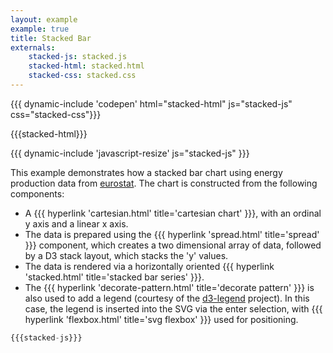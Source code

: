```yaml
---
layout: example
example: true
title: Stacked Bar
externals:
    stacked-js: stacked.js
    stacked-html: stacked.html
    stacked-css: stacked.css
---
```


{{{ dynamic-include 'codepen' html="stacked-html" js="stacked-js" css="stacked-css"}}}

<style>
{{{stacked-css}}}
</style>

{{{stacked-html}}}

{{{ dynamic-include 'javascript-resize' js="stacked-js" }}}

This example demonstrates how a stacked bar chart using energy production data from [eurostat](http://ec.europa.eu/eurostat/statistics-explained/index.php). The chart is constructed from the following components:

 + A {{{ hyperlink 'cartesian.html' title='cartesian chart' }}}, with an ordinal y axis and a linear x axis.
 + The data is prepared using the {{{ hyperlink 'spread.html' title='spread' }}} component, which creates a two dimensional array of data, followed by a D3 stack layout, which stacks the 'y' values.
 + The data is rendered via a horizontally oriented {{{ hyperlink 'stacked.html' title='stacked bar series' }}}.
 + The {{{ hyperlink 'decorate-pattern.html' title='decorate pattern' }}} is also used to add a legend (courtesy of the [d3-legend](http://d3-legend.susielu.com) project). In this case, the legend is inserted into the SVG via the enter selection, with {{{ hyperlink 'flexbox.html' title='svg flexbox' }}} used for positioning.

```js
{{{stacked-js}}}
```
